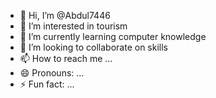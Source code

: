 - 👋 Hi, I’m @Abdul7446
- 👀 I’m interested in tourism
- 🌱 I’m currently learning computer knowledge
- 💞️ I’m looking to collaborate on skills
- 📫 How to reach me ...
- 😄 Pronouns: ...
- ⚡ Fun fact: ...

<!---
Abdul7446/Abdul7446 is a ✨ special ✨ repository because its `README.md` (this file) appears on your GitHub profile.
You can click the Preview link to take a look at your changes.
--->

